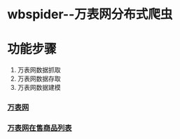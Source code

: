 # wbspider--万表网分布式爬虫

# 功能步骤
 1. 万表网数据抓取
 2. 万表网数据存取
 3. 万表网数据建模    
### [万表网](https://www.wbiao.cn/)
### [万表网在售商品列表](https://www.wbiao.cn/shoubiao.html)


